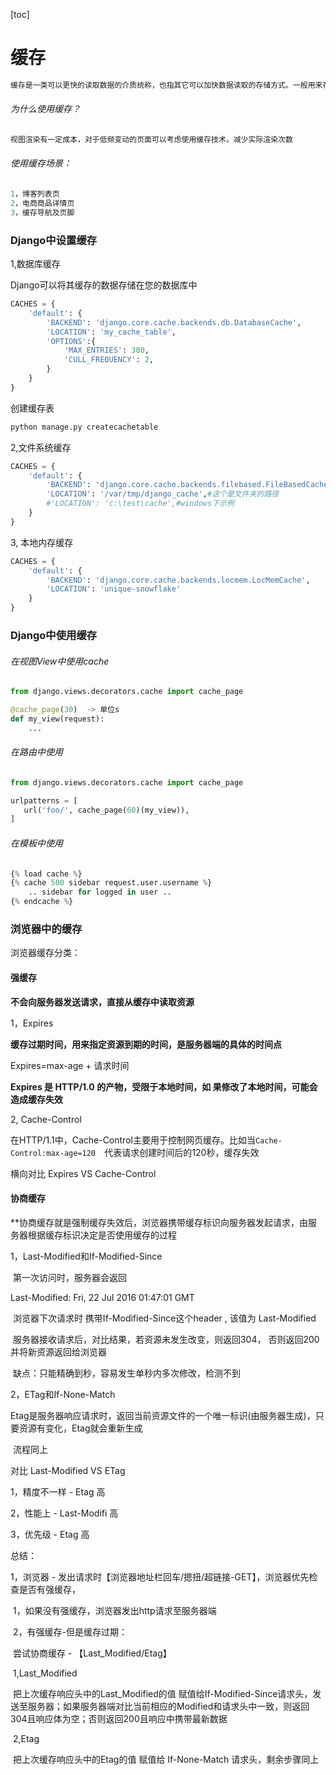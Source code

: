 [toc]

# 缓存

```python
缓存是一类可以更快的读取数据的介质统称，也指其它可以加快数据读取的存储方式。一般用来存储临时数据，常用介质的是读取速度很快的内存
```

###### 为什么使用缓存？

```python
视图渲染有一定成本，对于低频变动的页面可以考虑使用缓存技术，减少实际渲染次数
```

###### 使用缓存场景：

```python
1，博客列表页
2，电商商品详情页
3，缓存导航及页脚
```

### Django中设置缓存

1,数据库缓存

Django可以将其缓存的数据存储在您的数据库中

```python
CACHES = {
    'default': {
        'BACKEND': 'django.core.cache.backends.db.DatabaseCache',
        'LOCATION': 'my_cache_table',
        'OPTIONS':{
            'MAX_ENTRIES': 300,
            'CULL_FREQUENCY': 2,
        }
    }
}
```

创建缓存表

```python
python manage.py createcachetable
```



2,文件系统缓存

```python
CACHES = {
    'default': {
        'BACKEND': 'django.core.cache.backends.filebased.FileBasedCache',
        'LOCATION': '/var/tmp/django_cache',#这个是文件夹的路径
        #'LOCATION': 'c:\test\cache',#windows下示例
    }
}
```



3, 本地内存缓存

```python
CACHES = {
    'default': {
        'BACKEND': 'django.core.cache.backends.locmem.LocMemCache',
        'LOCATION': 'unique-snowflake'
    }
}
```

### Django中使用缓存

###### 在视图View中使用cache

```python
from django.views.decorators.cache import cache_page

@cache_page(30)  -> 单位s
def my_view(request):
    ...
```

###### 在路由中使用

```python
from django.views.decorators.cache import cache_page

urlpatterns = [
   url('foo/', cache_page(60)(my_view)),
]
```

###### 在模板中使用       ​							    

```python
{% load cache %}
{% cache 500 sidebar request.user.username %}   
    .. sidebar for logged in user ..
{% endcache %}
```

### 浏览器中的缓存

浏览器缓存分类：

#### 强缓存

**不会向服务器发送请求，直接从缓存中读取资源**

1，Expires

**缓存过期时间，用来指定资源到期的时间，是服务器端的具体的时间点**

Expires=max-age + 请求时间

**Expires 是 HTTP/1.0 的产物，受限于本地时间，如 果修改了本地时间，可能会造成缓存失效**



2, Cache-Control 

在HTTP/1.1中，Cache-Control主要用于控制网页缓存。比如当`Cache-Control:max-age=120  `代表请求创建时间后的120秒，缓存失效



横向对比   Expires  VS Cache-Control



#### 协商缓存

**协商缓存就是强制缓存失效后，浏览器携带缓存标识向服务器发起请求，由服务器根据缓存标识决定是否使用缓存的过程

1，Last-Modified和If-Modified-Since

​	第一次访问时，服务器会返回 

  Last-Modified: Fri, 22 Jul 2016 01:47:01 GMT

​	浏览器下次请求时 携带If-Modified-Since这个header , 该值为 Last-Modified

​	服务器接收请求后，对比结果，若资源未发生改变，则返回304， 否则返回200并将新资源返回给浏览器

​	缺点：只能精确到秒，容易发生单秒内多次修改，检测不到



2，ETag和If-None-Match

​	Etag是服务器响应请求时，返回当前资源文件的一个唯一标识(由服务器生成)，只要资源有变化，Etag就会重新生成

​	流程同上



对比  Last-Modified VS  ETag  

1，精度不一样 -  Etag 高

2，性能上 - Last-Modifi 高

3，优先级 - Etag 高



总结：

1，浏览器 - 发出请求时【浏览器地址栏回车/摁扭/超链接-GET】，浏览器优先检查是否有强缓存，

​	1，如果没有强缓存，浏览器发出http请求至服务器端 

​	2，有强缓存-但是缓存过期：

​			尝试协商缓存 - 【Last_Modified/Etag】

​				1,Last_Modified

​					把上次缓存响应头中的Last_Modified的值 赋值给If-Modified-Since请求头，发送至服务器；如果服务器端对比当前相应的Modified和请求头中一致，则返回304且响应体为空；否则返回200且响应中携带最新数据

​				2,Etag

​					把上次缓存响应头中的Etag的值 赋值给 If-None-Match 请求头，剩余步骤同上					

